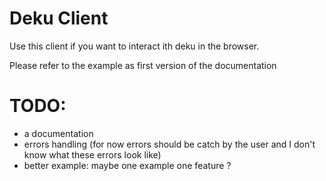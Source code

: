 # Deku Client

Use this client if you want to interact ith deku in the browser.

Please refer to the example as first version of the documentation

# TODO:
 - a documentation
 - errors handling (for now errors should be catch by the user and I don't know what these errors look like)
 - better example: maybe one example one feature ?
 